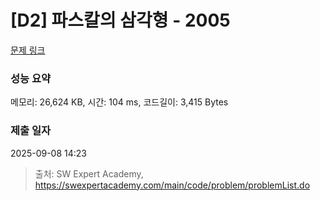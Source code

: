# [D2] 파스칼의 삼각형 - 2005 

[문제 링크](https://swexpertacademy.com/main/code/problem/problemDetail.do?contestProbId=AV5P0-h6Ak4DFAUq) 

### 성능 요약

메모리: 26,624 KB, 시간: 104 ms, 코드길이: 3,415 Bytes

### 제출 일자

2025-09-08 14:23



> 출처: SW Expert Academy, https://swexpertacademy.com/main/code/problem/problemList.do